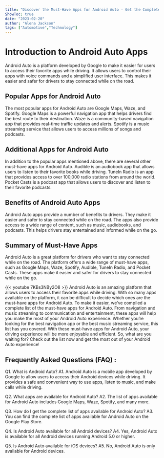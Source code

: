 ```yaml
---
title: "Discover the Must-Have Apps for Android Auto - Get the Complete List Now!"
ShowToc: true 
date: "2023-02-20"
author: "Alena Jackson" 
tags: ["Automotive","Technology"]
---
```

# Introduction to Android Auto Apps

Android Auto is a platform developed by Google to make it easier for users to access their favorite apps while driving. It allows users to control their apps with voice commands and a simplified user interface. This makes it easier and safer for drivers to stay connected while on the road.

## Popular Apps for Android Auto

The most popular apps for Android Auto are Google Maps, Waze, and Spotify. Google Maps is a powerful navigation app that helps drivers find the best route to their destination. Waze is a community-based navigation app that provides real-time traffic updates and alerts. Spotify is a music streaming service that allows users to access millions of songs and podcasts.

## Additional Apps for Android Auto

In addition to the popular apps mentioned above, there are several other must-have apps for Android Auto. Audible is an audiobook app that allows users to listen to their favorite books while driving. TuneIn Radio is an app that provides access to over 100,000 radio stations from around the world. Pocket Casts is a podcast app that allows users to discover and listen to their favorite podcasts.

## Benefits of Android Auto Apps

Android Auto apps provide a number of benefits to drivers. They make it easier and safer to stay connected while on the road. The apps also provide access to a wide range of content, such as music, audiobooks, and podcasts. This helps drivers stay entertained and informed while on the go.

## Summary of Must-Have Apps

Android Auto is a great platform for drivers who want to stay connected while on the road. The platform offers a wide range of must-have apps, such as Google Maps, Waze, Spotify, Audible, TuneIn Radio, and Pocket Casts. These apps make it easier and safer for drivers to stay connected while on the go.

{{< youtube 7KBs3NBy2O8 >}} 
Android Auto is an amazing platform that allows users to access their favorite apps while driving. With so many apps available on the platform, it can be difficult to decide which ones are the must-have apps for Android Auto. To make it easier, we’ve compiled a complete list of the must-have apps for Android Auto. From navigation and music streaming to communication and entertainment, these apps will help you make the most of your Android Auto experience. Whether you’re looking for the best navigation app or the best music streaming service, this list has you covered. With these must-have apps for Android Auto, your driving experience will be more enjoyable and efficient. So, what are you waiting for? Check out the list now and get the most out of your Android Auto experience!

## Frequently Asked Questions (FAQ) :
Q1. What is Android Auto?
A1. Android Auto is a mobile app developed by Google to allow users to access their Android devices while driving. It provides a safe and convenient way to use apps, listen to music, and make calls while driving.

Q2. What apps are available for Android Auto?
A2. The list of apps available for Android Auto includes Google Maps, Waze, Spotify, and many more.

Q3. How do I get the complete list of apps available for Android Auto?
A3. You can find the complete list of apps available for Android Auto on the Google Play Store.

Q4. Is Android Auto available for all Android devices?
A4. Yes, Android Auto is available for all Android devices running Android 5.0 or higher.

Q5. Is Android Auto available for iOS devices?
A5. No, Android Auto is only available for Android devices.


